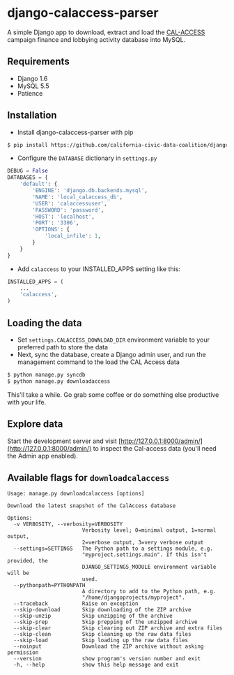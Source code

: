 # django-calaccess-parser

A simple Django app to download, extract and load the [CAL-ACCESS](http://www.sos.ca.gov/prd/cal-access/) campaign finance and lobbying activity database into MySQL.

## Requirements

- Django 1.6
- MySQL 5.5
- Patience

## Installation

- Install django-calaccess-parser with pip

```bash
$ pip install https://github.com/california-civic-data-coalition/django-calaccess-parser/archive/master.zip
```

- Configure the `DATABASE` dictionary in `settings.py`
```python
DEBUG = False
DATABASES = {
    'default': {
        'ENGINE': 'django.db.backends.mysql',
        'NAME': 'local_calaccess_db',
        'USER': 'calaccessuser',
        'PASSWORD': 'password',
        'HOST': 'localhost',
        'PORT': '3306',
        'OPTIONS': {
            'local_infile': 1,
        }
    }
}
```

- Add `calaccess` to your INSTALLED_APPS setting like this:
```python
INSTALLED_APPS = (
    ...
    'calaccess',
)
```

## Loading the data

- Set `settings.CALACCESS_DOWNLOAD_DIR` environment variable to your preferred path to store the data
- Next, sync the database, create a Django admin user, and run the management command to the load the CAL Access data 
```bash
$ python manage.py syncdb
$ python manage.py downloadaccess
```
This'll take a while. Go grab some coffee or do something else productive with your life.

## Explore data

Start the development server and visit [http://127.0.0.1:8000/admin/](http://127.0.0.1:8000/admin/)
   to inspect the Cal-access data (you'll need the Admin app enabled).

## Available flags for `downloadcalaccess`
```
Usage: manage.py downloadcalaccess [options] 

Download the latest snapshot of the CalAccess database

Options:
  -v VERBOSITY, --verbosity=VERBOSITY
                        Verbosity level; 0=minimal output, 1=normal output,
                        2=verbose output, 3=very verbose output
  --settings=SETTINGS   The Python path to a settings module, e.g.
                        "myproject.settings.main". If this isn't provided, the
                        DJANGO_SETTINGS_MODULE environment variable will be
                        used.
  --pythonpath=PYTHONPATH
                        A directory to add to the Python path, e.g.
                        "/home/djangoprojects/myproject".
  --traceback           Raise on exception
  --skip-download       Skip downloading of the ZIP archive
  --skip-unzip          Skip unzipping of the archive
  --skip-prep           Skip prepping of the unzipped archive
  --skip-clear          Skip clearing out ZIP archive and extra files
  --skip-clean          Skip cleaning up the raw data files
  --skip-load           Skip loading up the raw data files
  --noinput             Download the ZIP archive without asking permission
  --version             show program's version number and exit
  -h, --help            show this help message and exit

```
